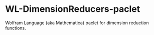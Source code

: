 # WL-DimensionReducers-paclet
Wolfram Language (aka Mathematica) paclet for dimension reduction functions.
